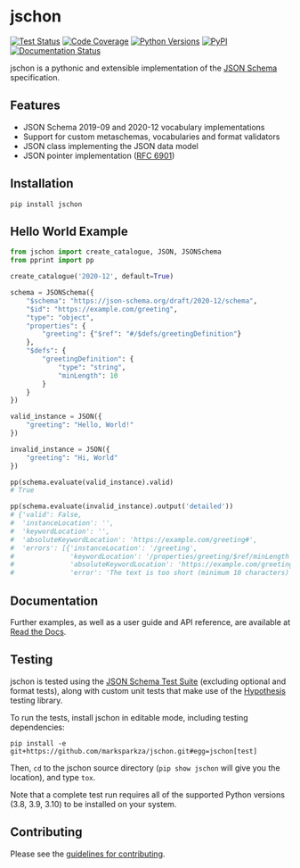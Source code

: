 # jschon

[![Test Status](https://github.com/marksparkza/jschon/actions/workflows/tests.yml/badge.svg)](https://github.com/marksparkza/jschon/actions/workflows/tests.yml)
[![Code Coverage](https://codecov.io/gh/marksparkza/jschon/branch/main/graph/badge.svg)](https://codecov.io/gh/marksparkza/jschon)
[![Python Versions](https://img.shields.io/pypi/pyversions/jschon)](https://pypi.org/project/jschon)
[![PyPI](https://img.shields.io/pypi/v/jschon)](https://pypi.org/project/jschon)
[![Documentation Status](https://readthedocs.org/projects/jschon/badge/?version=latest)](https://jschon.readthedocs.io/en/latest/?badge=latest)

jschon is a pythonic and extensible implementation of the [JSON Schema](https://json-schema.org)
specification.

## Features
* JSON Schema 2019-09 and 2020-12 vocabulary implementations
* Support for custom metaschemas, vocabularies and format validators
* JSON class implementing the JSON data model
* JSON pointer implementation ([RFC 6901](https://tools.ietf.org/html/rfc6901))

## Installation
    pip install jschon

## Hello World Example
```python
from jschon import create_catalogue, JSON, JSONSchema
from pprint import pp

create_catalogue('2020-12', default=True)

schema = JSONSchema({
    "$schema": "https://json-schema.org/draft/2020-12/schema",
    "$id": "https://example.com/greeting",
    "type": "object",
    "properties": {
        "greeting": {"$ref": "#/$defs/greetingDefinition"}
    },
    "$defs": {
        "greetingDefinition": {
            "type": "string",
            "minLength": 10
        }
    }
})

valid_instance = JSON({
    "greeting": "Hello, World!"
})

invalid_instance = JSON({
    "greeting": "Hi, World"
})

pp(schema.evaluate(valid_instance).valid)
# True

pp(schema.evaluate(invalid_instance).output('detailed'))
# {'valid': False,
#  'instanceLocation': '',
#  'keywordLocation': '',
#  'absoluteKeywordLocation': 'https://example.com/greeting#',
#  'errors': [{'instanceLocation': '/greeting',
#              'keywordLocation': '/properties/greeting/$ref/minLength',
#              'absoluteKeywordLocation': 'https://example.com/greeting#/$defs/greetingDefinition/minLength',
#              'error': 'The text is too short (minimum 10 characters)'}]}
```

## Documentation
Further examples, as well as a user guide and API reference, are available at
[Read the Docs](https://jschon.readthedocs.io).

## Testing
jschon is tested using the
[JSON Schema Test Suite](https://github.com/marksparkza/JSON-Schema-Test-Suite)
(excluding optional and format tests), along with custom unit tests that make
use of the [Hypothesis](https://hypothesis.readthedocs.io) testing library.

To run the tests, install jschon in editable mode, including testing dependencies:

    pip install -e git+https://github.com/marksparkza/jschon.git#egg=jschon[test]

Then, `cd` to the jschon source directory (`pip show jschon` will give you the
location), and type `tox`.

Note that a complete test run requires all of the supported Python versions
(3.8, 3.9, 3.10) to be installed on your system.

## Contributing
Please see the [guidelines for contributing](CONTRIBUTING.md).
